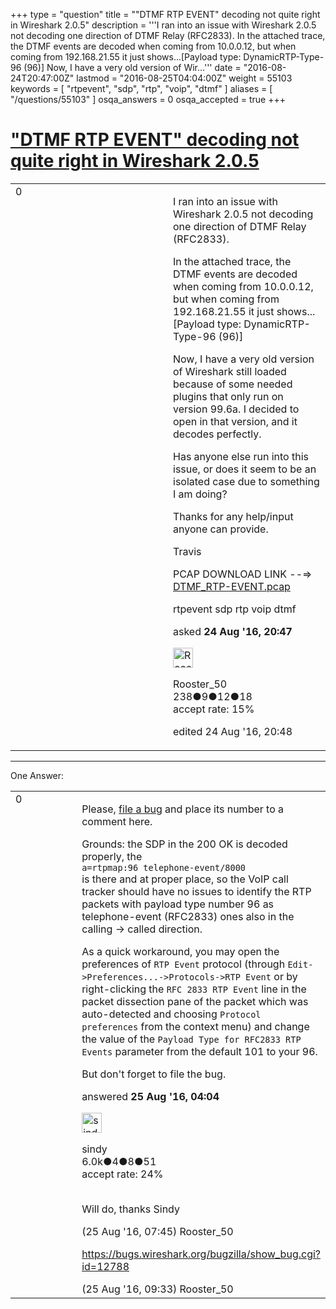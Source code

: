 +++
type = "question"
title = "&quot;DTMF RTP EVENT&quot; decoding not quite right in Wireshark 2.0.5"
description = '''I ran into an issue with Wireshark 2.0.5 not decoding one direction of DTMF Relay (RFC2833). In the attached trace, the DTMF events are decoded when coming from 10.0.0.12, but when coming from 192.168.21.55 it just shows...[Payload type: DynamicRTP-Type-96 (96)] Now, I have a very old version of Wir...'''
date = "2016-08-24T20:47:00Z"
lastmod = "2016-08-25T04:04:00Z"
weight = 55103
keywords = [ "rtpevent", "sdp", "rtp", "voip", "dtmf" ]
aliases = [ "/questions/55103" ]
osqa_answers = 0
osqa_accepted = true
+++

<div class="headNormal">

# ["DTMF RTP EVENT" decoding not quite right in Wireshark 2.0.5](/questions/55103/dtmf-rtp-event-decoding-not-quite-right-in-wireshark-205)

</div>

<div id="main-body">

<div id="askform">

<table id="question-table" style="width:100%;"><colgroup><col style="width: 50%" /><col style="width: 50%" /></colgroup><tbody><tr class="odd"><td style="width: 30px; vertical-align: top"><div class="vote-buttons"><div id="post-55103-score" class="post-score" title="current number of votes">0</div><div id="favorite-count" class="favorite-count"></div></div></td><td><div id="item-right"><div class="question-body"><p>I ran into an issue with Wireshark 2.0.5 not decoding one direction of DTMF Relay (RFC2833).</p><p>In the attached trace, the DTMF events are decoded when coming from 10.0.0.12, but when coming from 192.168.21.55 it just shows...[Payload type: DynamicRTP-Type-96 (96)]</p><p>Now, I have a very old version of Wireshark still loaded because of some needed plugins that only run on version 99.6a. I decided to open in that version, and it decodes perfectly.</p><p>Has anyone else run into this issue, or does it seem to be an isolated case due to something I am doing?</p><p>Thanks for any help/input anyone can provide.</p><p>Travis</p><p>PCAP DOWNLOAD LINK --=&gt; <a href="https://drive.google.com/file/d/0B-1XjlBS4UNxX283YXdBbWZucG8/view">DTMF_RTP-EVENT.pcap</a></p></div><div id="question-tags" class="tags-container tags">rtpevent sdp rtp voip dtmf</div><div id="question-controls" class="post-controls"></div><div class="post-update-info-container"><div class="post-update-info post-update-info-user"><p>asked <strong>24 Aug '16, 20:47</strong></p><img src="https://secure.gravatar.com/avatar/bb79e0c62df46ecf47cc004a0a2d3cbc?s=32&amp;d=identicon&amp;r=g" class="gravatar" width="32" height="32" alt="Rooster_50&#39;s gravatar image" /><p>Rooster_50<br />
<span class="score" title="238 reputation points">238</span><span title="9 badges"><span class="badge1">●</span><span class="badgecount">9</span></span><span title="12 badges"><span class="silver">●</span><span class="badgecount">12</span></span><span title="18 badges"><span class="bronze">●</span><span class="badgecount">18</span></span><br />
<span class="accept_rate" title="Rate of the user&#39;s accepted answers">accept rate:</span> <span title="Rooster_50 has 5 accepted answers">15%</span></p></div><div class="post-update-info post-update-info-edited"><p>edited 24 Aug '16, 20:48</p></div></div><div id="comments-container-55103" class="comments-container"></div><div id="comment-tools-55103" class="comment-tools"></div><div class="clear"></div><div id="comment-55103-form-container" class="comment-form-container"></div><div class="clear"></div></div></td></tr></tbody></table>

------------------------------------------------------------------------

<div class="tabBar">

<span id="sort-top"></span>

<div class="headQuestions">

One Answer:

</div>

</div>

<span id="55111"></span>

<div id="answer-container-55111" class="answer accepted-answer">

<table style="width:100%;"><colgroup><col style="width: 50%" /><col style="width: 50%" /></colgroup><tbody><tr class="odd"><td style="width: 30px; vertical-align: top"><div class="vote-buttons"><div id="post-55111-score" class="post-score" title="current number of votes">0</div></div></td><td><div class="item-right"><div class="answer-body"><p>Please, <a href="https://bugs.wireshark.org/bugzilla/enter_bug.cgi">file a bug</a> and place its number to a comment here.</p><p>Grounds: the SDP in the 200 OK is decoded properly, the<br />
<code>a=rtpmap:96 telephone-event/8000</code><br />
is there and at proper place, so the VoIP call tracker should have no issues to identify the RTP packets with payload type number 96 as telephone-event (RFC2833) ones also in the calling -&gt; called direction.</p><p>As a quick workaround, you may open the preferences of <code>RTP Event</code> protocol (through <code>Edit-&gt;Preferences...-&gt;Protocols-&gt;RTP Event</code> or by right-clicking the <code>RFC 2833 RTP Event</code> line in the packet dissection pane of the packet which was auto-detected and choosing <code>Protocol preferences</code> from the context menu) and change the value of the <code>Payload Type for RFC2833 RTP Events</code> parameter from the default 101 to your 96.</p><p>But don't forget to file the bug.</p></div><div class="answer-controls post-controls"></div><div class="post-update-info-container"><div class="post-update-info post-update-info-user"><p>answered <strong>25 Aug '16, 04:04</strong></p><img src="https://secure.gravatar.com/avatar/00fc6e2633725bd871ff636f0175eabc?s=32&amp;d=identicon&amp;r=g" class="gravatar" width="32" height="32" alt="sindy&#39;s gravatar image" /><p>sindy<br />
<span class="score" title="6049 reputation points"><span>6.0k</span></span><span title="4 badges"><span class="badge1">●</span><span class="badgecount">4</span></span><span title="8 badges"><span class="silver">●</span><span class="badgecount">8</span></span><span title="51 badges"><span class="bronze">●</span><span class="badgecount">51</span></span><br />
<span class="accept_rate" title="Rate of the user&#39;s accepted answers">accept rate:</span> <span title="sindy has 110 accepted answers">24%</span> </br></br></p></div></div><div id="comments-container-55111" class="comments-container"><span id="55115"></span><div id="comment-55115" class="comment"><div id="post-55115-score" class="comment-score"></div><div class="comment-text"><p>Will do, thanks Sindy</p></div><div id="comment-55115-info" class="comment-info"><span class="comment-age">(25 Aug '16, 07:45)</span> Rooster_50</div></div><span id="55118"></span><div id="comment-55118" class="comment"><div id="post-55118-score" class="comment-score"></div><div class="comment-text"><p><a href="https://bugs.wireshark.org/bugzilla/show_bug.cgi?id=12788">https://bugs.wireshark.org/bugzilla/show_bug.cgi?id=12788</a></p></div><div id="comment-55118-info" class="comment-info"><span class="comment-age">(25 Aug '16, 09:33)</span> Rooster_50</div></div></div><div id="comment-tools-55111" class="comment-tools"></div><div class="clear"></div><div id="comment-55111-form-container" class="comment-form-container"></div><div class="clear"></div></div></td></tr></tbody></table>

</div>

<div class="paginator-container-left">

</div>

</div>

</div>

